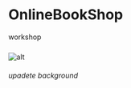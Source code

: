 # OnlineBookShop
workshop
##### 
![alt](https://cdn.sforum.vn/sforum/wp-content/uploads/2022/09/ganyu-1.jpg)
###### upadete background

